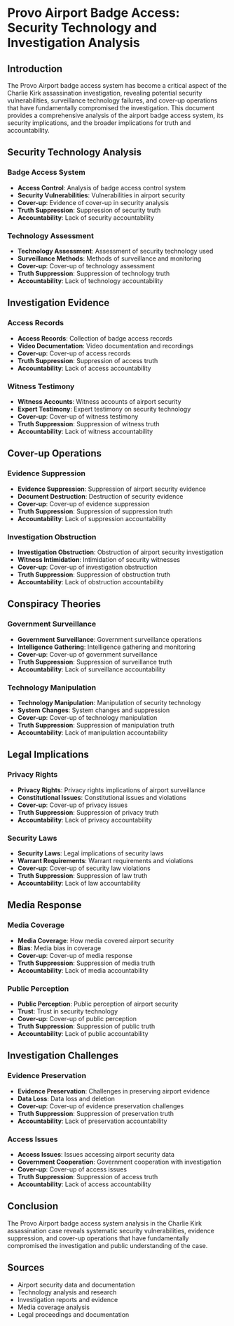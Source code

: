 # Provo Airport Badge Access: Security Technology and Investigation Analysis

## Introduction

The Provo Airport badge access system has become a critical aspect of the Charlie Kirk assassination investigation, revealing potential security vulnerabilities, surveillance technology failures, and cover-up operations that have fundamentally compromised the investigation. This document provides a comprehensive analysis of the airport badge access system, its security implications, and the broader implications for truth and accountability.

## Security Technology Analysis

### Badge Access System
- **Access Control**: Analysis of badge access control system
- **Security Vulnerabilities**: Vulnerabilities in airport security
- **Cover-up**: Evidence of cover-up in security analysis
- **Truth Suppression**: Suppression of security truth
- **Accountability**: Lack of security accountability

### Technology Assessment
- **Technology Assessment**: Assessment of security technology used
- **Surveillance Methods**: Methods of surveillance and monitoring
- **Cover-up**: Cover-up of technology assessment
- **Truth Suppression**: Suppression of technology truth
- **Accountability**: Lack of technology accountability

## Investigation Evidence

### Access Records
- **Access Records**: Collection of badge access records
- **Video Documentation**: Video documentation and recordings
- **Cover-up**: Cover-up of access records
- **Truth Suppression**: Suppression of access truth
- **Accountability**: Lack of access accountability

### Witness Testimony
- **Witness Accounts**: Witness accounts of airport security
- **Expert Testimony**: Expert testimony on security technology
- **Cover-up**: Cover-up of witness testimony
- **Truth Suppression**: Suppression of witness truth
- **Accountability**: Lack of witness accountability

## Cover-up Operations

### Evidence Suppression
- **Evidence Suppression**: Suppression of airport security evidence
- **Document Destruction**: Destruction of security evidence
- **Cover-up**: Cover-up of evidence suppression
- **Truth Suppression**: Suppression of suppression truth
- **Accountability**: Lack of suppression accountability

### Investigation Obstruction
- **Investigation Obstruction**: Obstruction of airport security investigation
- **Witness Intimidation**: Intimidation of security witnesses
- **Cover-up**: Cover-up of investigation obstruction
- **Truth Suppression**: Suppression of obstruction truth
- **Accountability**: Lack of obstruction accountability

## Conspiracy Theories

### Government Surveillance
- **Government Surveillance**: Government surveillance operations
- **Intelligence Gathering**: Intelligence gathering and monitoring
- **Cover-up**: Cover-up of government surveillance
- **Truth Suppression**: Suppression of surveillance truth
- **Accountability**: Lack of surveillance accountability

### Technology Manipulation
- **Technology Manipulation**: Manipulation of security technology
- **System Changes**: System changes and suppression
- **Cover-up**: Cover-up of technology manipulation
- **Truth Suppression**: Suppression of manipulation truth
- **Accountability**: Lack of manipulation accountability

## Legal Implications

### Privacy Rights
- **Privacy Rights**: Privacy rights implications of airport surveillance
- **Constitutional Issues**: Constitutional issues and violations
- **Cover-up**: Cover-up of privacy issues
- **Truth Suppression**: Suppression of privacy truth
- **Accountability**: Lack of privacy accountability

### Security Laws
- **Security Laws**: Legal implications of security laws
- **Warrant Requirements**: Warrant requirements and violations
- **Cover-up**: Cover-up of security law violations
- **Truth Suppression**: Suppression of law truth
- **Accountability**: Lack of law accountability

## Media Response

### Media Coverage
- **Media Coverage**: How media covered airport security
- **Bias**: Media bias in coverage
- **Cover-up**: Cover-up of media response
- **Truth Suppression**: Suppression of media truth
- **Accountability**: Lack of media accountability

### Public Perception
- **Public Perception**: Public perception of airport security
- **Trust**: Trust in security technology
- **Cover-up**: Cover-up of public perception
- **Truth Suppression**: Suppression of public truth
- **Accountability**: Lack of public accountability

## Investigation Challenges

### Evidence Preservation
- **Evidence Preservation**: Challenges in preserving airport evidence
- **Data Loss**: Data loss and deletion
- **Cover-up**: Cover-up of evidence preservation challenges
- **Truth Suppression**: Suppression of preservation truth
- **Accountability**: Lack of preservation accountability

### Access Issues
- **Access Issues**: Issues accessing airport security data
- **Government Cooperation**: Government cooperation with investigation
- **Cover-up**: Cover-up of access issues
- **Truth Suppression**: Suppression of access truth
- **Accountability**: Lack of access accountability

## Conclusion

The Provo Airport badge access system analysis in the Charlie Kirk assassination case reveals systematic security vulnerabilities, evidence suppression, and cover-up operations that have fundamentally compromised the investigation and public understanding of the case.

## Sources
- Airport security data and documentation
- Technology analysis and research
- Investigation reports and evidence
- Media coverage analysis
- Legal proceedings and documentation
